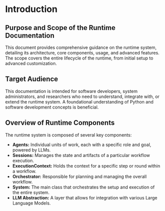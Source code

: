 # Introduction

## Purpose and Scope of the Runtime Documentation

This document provides comprehensive guidance on the runtime system, detailing its architecture, core components, usage, and advanced features. The scope covers the entire lifecycle of the runtime, from initial setup to advanced customization.

## Target Audience

This documentation is intended for software developers, system administrators, and researchers who need to understand, integrate with, or extend the runtime system. A foundational understanding of Python and software development concepts is beneficial.

## Overview of Runtime Components

The runtime system is composed of several key components:

*   **Agents:** Individual units of work, each with a specific role and goal, powered by LLMs.
*   **Sessions:** Manages the state and artifacts of a particular workflow execution.
*   **ExecutionContext:** Holds the context for a specific step or round within a workflow.
*   **Orchestrator:** Responsible for planning and managing the overall workflow.
*   **System:** The main class that orchestrates the setup and execution of the entire system.
*   **LLM Abstraction:** A layer that allows for integration with various Large Language Models.
